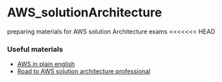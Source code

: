 # AWS_solutionArchitecture
preparing materials for AWS solution Architecture exams
<<<<<<< HEAD
### Useful materials
* [AWS in plain english](https://www.expeditedssl.com/aws-in-plain-english)
* [Road to AWS solution architecture professional](https://github.com/Catherinesdataanalytics/AWS_solutionArchitecture.git)
